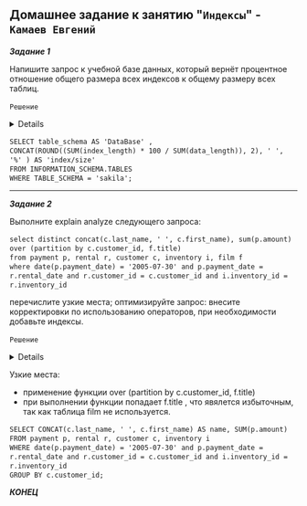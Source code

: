 ## Домашнее задание к занятию "`Индексы`" - `Камаев Евгений`

***Задание 1***

Напишите запрос к учебной базе данных, который вернёт процентное отношение общего размера всех индексов к общему размеру всех таблиц.

`Решение`

<details>

![Screnshot](https://github.com/7Evgen7/Netology/blob/main/JPG/12_05_SDBSQL/12_05_1.jpg)
  
</details>

```
SELECT table_schema AS 'DataBase' , 
CONCAT(ROUND((SUM(index_length) * 100 / SUM(data_length)), 2), ' ', '%' ) AS 'index/size'
FROM INFORMATION_SCHEMA.TABLES 
WHERE TABLE_SCHEMA = 'sakila';
```
---

***Задание 2***

Выполните explain analyze следующего запроса:

```
select distinct concat(c.last_name, ' ', c.first_name), sum(p.amount) over (partition by c.customer_id, f.title)
from payment p, rental r, customer c, inventory i, film f
where date(p.payment_date) = '2005-07-30' and p.payment_date = r.rental_date and r.customer_id = c.customer_id and i.inventory_id = r.inventory_id
```

перечислите узкие места;
оптимизируйте запрос: внесите корректировки по использованию операторов, при необходимости добавьте индексы.

`Решение`

<details>

![Screnshot](https://github.com/7Evgen7/Netology/blob/main/JPG/12_05_SDBSQL/12_05_2.jpg)
  
</details>

Узкие места:
*  применение функции over (partition by c.customer_id, f.title)
*  при выполнении функции попадает f.title , что явялется избыточным, так как таблица film не используется.

```
SELECT CONCAT(c.last_name, ' ', c.first_name) AS name, SUM(p.amount)
FROM payment p, rental r, customer c, inventory i
WHERE date(p.payment_date) = '2005-07-30' and p.payment_date = r.rental_date and r.customer_id = c.customer_id and i.inventory_id = r.inventory_id
GROUP BY c.customer_id;
```

***КОНЕЦ***
